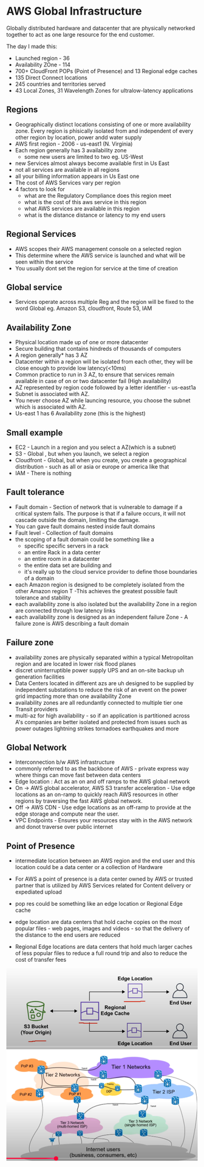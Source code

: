 # AWS Global Infrastructure

Globally distributed hardware and datacenter that are physically networked together to act as one large resource for the end customer.

The day I made this:
- Launched region - 36
- Availability ZOne - 114
- 700+ CloudFront POPs (Point of Presence) and 13 Regional edge caches
- 135 Direct Connect locations
- 245 countries and territories served
- 43 Local Zones, 31 Wavelength Zones for ultralow-latency applications

## Regions

- Geographically distinct locations consisting of one or more availability zone. Every region is phisically isolated from and independent of every other region by location, power andd water supply
- AWS first region - 2006 - us-east1 (N. Virginia)
- Each region generally has 3 availability zone
	- some new users are limited to two eg. US-West
- new Services almost always become available first in Us East
-  not all services are available in all regions
- all your billing information appears in Us East one
- The cost of AWS Services vary per region
- 4 factors to look for
	- what are the Regulatory Compliance does this region meet 
	- what is the cost of this aws service in this region 
	- what AWS services are available in this region 
	- what is the distance distance or latency to my end users


## Regional Services

- AWS scopes their AWS management console on a selected region
- This determine where the AWS service is launched and what will be seen within the service
- You usually dont set the region for service at the time of creation

## Global service

- Services operate across multiple Reg and the region will be fixed to the word Global 
eg. Amazon S3, cloudfront, Route 53, IAM

## Availability Zone

- Physical location made up of one or more datacenter
- Secure building that contains hindreds of thousands of computers
- A region generally* has 3 AZ
- Datacenter within a region will be isolated from each other, they will be close enough to provide low latency(<10ms)
- Common practice to run in 3 AZ, to ensure that services remain available in case of on or two datacenter fail (High availability)
- AZ represented by region code followed by a letter identifier - us-east1a
- Subnet is associated with AZ.
- You never choose AZ while launcing resource, you choose the subnet which is associated with AZ.
- Us-east 1 has 6 Availability zone (this is the highest)

## Small example

- EC2 - Launch in a region and you select a AZ(which is a subnet)
- S3 - Global , but when you launch, we select a region
- Cloudfront - Global, but when you create, you create a geographical distribution - such as all or asia or europe or america like that 
- IAM - There is nothing

## Fault tolerance

- Fault domain - Section of network that is vulnerable to damage if a critical system fails. The purpose is that if a failure occurs, it will not cascade outside the domain, limiting the damage. 
- You can gave fault domains nested inside fault domains
- Fault level - Collection of fault domains
- the scoping of a fault domain could be something like a 
	- specific specific servers in a rack
	- an entire Rack in a data center 
	- an entire room in a datacenter
	- the entire data set are building and 
	- it's really up to the cloud service provider to define those boundaries of a domain
-  each Amazon region is designed to be completely isolated from the other Amazon region T
	-This achieves the greatest possible fault tolerance and stability 
- each availability zone is also isolated but the availability Zone in a region are connected through low latency links 
- each availability zone is designed as an independent failure Zone - A failure zone is AWS describing a fault domain

## Failure zone

- availability zones are physically separated within a typical Metropolitan region and are located in lower risk flood planes 
- discret uninterruptible power supply UPS and an on-site backup uh generation facilities 
- Data Centers located in different azs are uh designed to be supplied by independent substations to reduce the risk of an event on the power grid impacting more than one availability Zone 
- availability zones are all redundantly connected to multiple tier one Transit providers 
- multi-az for high availability - so if an application is partitioned across A's companies are better isolated and protected from issues such as power outages lightning strikes tornadoes earthquakes and more

## Global Network

- Interconnection b/w AWS infrastructure
- commonly referred to as the backbone of AWS - private express way where things can move fast between data centers 
- Edge location : Act as an on and off ramps to the AWS global network
- On -> AWS global accelerator, AWS S3 transfer acceleration - Use edge locations as an on-ramp to quickly reach AWS resources in other regions by traversing the fast AWS global network.
- Off -> AWS CDN - Use edge locations as an off-ramp to provide at the edge storage and compute near the user.
- VPC Endpoints - Ensures your resources stay with in the AWS network and donot traverse over public internet

## Point of Presence
- intermediate location between an AWS region and the end user and this location could be a data center or a collection of Hardware 
- For AWS a point of presence is a data center owned by AWS or trusted partner that is utilized by AWS Services related for Content delivery or expediated upload
- pop res could be something like an edge location or Regional Edge cache

- edge location are data centers that hold cache copies on the most popular files - web pages, images and videos - so that the delivery of the distance to the end users are reduced
- Regional Edge locations are data centers that hold much larger caches of less popular files to reduce a full round trip and also to reduce the cost of transfer fees

![Diagrams](POP.png)
![Diagrams](POP2.png)

